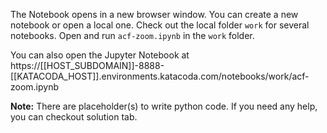 The Notebook opens in a new browser window. You can create a new notebook or open a local one. Check out the local folder `work` for several notebooks. Open and run `acf-zoom.ipynb` in the `work` folder.

You can also open the Jupyter Notebook at https://[[HOST_SUBDOMAIN]]-8888-[[KATACODA_HOST]].environments.katacoda.com/notebooks/work/acf-zoom.ipynb

**Note:**
There are placeholder(s) to write python code. If you need any help, you can checkout solution tab.